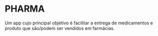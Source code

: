 # PHARMA

Um app cujo principal objetivo é facilitar a entrega de  medicamentos e produto 
que são/podem ser vendidos em farmácias.

